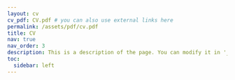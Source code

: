 ```yaml
---
layout: cv
cv_pdf: CV.pdf # you can also use external links here
permalink: /assets/pdf/cv.pdf
title: CV
nav: true
nav_order: 3
description: This is a description of the page. You can modify it in '_pages/cv.md'. You can also change or remove the top pdf download button.
toc:
  sidebar: left
---
```

